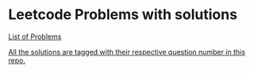 # Leetcode Problems with solutions

<a href = "https://leetcode.com/problemset/all/"> List of Problems

All the solutions are tagged with their respective question number in this repo.

